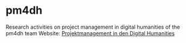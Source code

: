 # pm4dh
Research activities on project management in digital humanities of the pm4dh team 
Website: [Projektmanagement in den Digital Humanities](https://ieg-dhr.github.io/pm4dh/)
